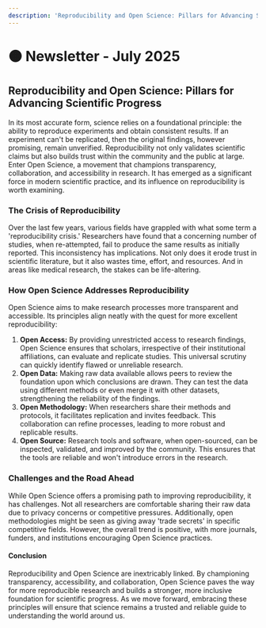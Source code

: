 ```yaml
---
description: 'Reproducibility and Open Science: Pillars for Advancing Scientific Progress'
---
```


# 🟠 Newsletter - July 2025

## **Reproducibility and Open Science: Pillars for Advancing Scientific Progress**

In its most accurate form, science relies on a foundational principle: the ability to reproduce experiments and obtain consistent results. If an experiment can't be replicated, then the original findings, however promising, remain unverified. Reproducibility not only validates scientific claims but also builds trust within the community and the public at large. Enter Open Science, a movement that champions transparency, collaboration, and accessibility in research. It has emerged as a significant force in modern scientific practice, and its influence on reproducibility is worth examining.

### **The Crisis of Reproducibility**

Over the last few years, various fields have grappled with what some term a 'reproducibility crisis.' Researchers have found that a concerning number of studies, when re-attempted, fail to produce the same results as initially reported. This inconsistency has implications. Not only does it erode trust in scientific literature, but it also wastes time, effort, and resources. And in areas like medical research, the stakes can be life-altering.

### **How Open Science Addresses Reproducibility**

Open Science aims to make research processes more transparent and accessible. Its principles align neatly with the quest for more excellent reproducibility:

1. **Open Access:** By providing unrestricted access to research findings, Open Science ensures that scholars, irrespective of their institutional affiliations, can evaluate and replicate studies. This universal scrutiny can quickly identify flawed or unreliable research.
2. **Open Data:** Making raw data available allows peers to review the foundation upon which conclusions are drawn. They can test the data using different methods or even merge it with other datasets, strengthening the reliability of the findings.
3. **Open Methodology:** When researchers share their methods and protocols, it facilitates replication and invites feedback. This collaboration can refine processes, leading to more robust and replicable results.
4. **Open Source:** Research tools and software, when open-sourced, can be inspected, validated, and improved by the community. This ensures that the tools are reliable and won't introduce errors in the research.

### **Challenges and the Road Ahead**

While Open Science offers a promising path to improving reproducibility, it has challenges. Not all researchers are comfortable sharing their raw data due to privacy concerns or competitive pressures. Additionally, open methodologies might be seen as giving away 'trade secrets' in specific competitive fields. However, the overall trend is positive, with more journals, funders, and institutions encouraging Open Science practices.

#### **Conclusion**

Reproducibility and Open Science are inextricably linked. By championing transparency, accessibility, and collaboration, Open Science paves the way for more reproducible research and builds a stronger, more inclusive foundation for scientific progress. As we move forward, embracing these principles will ensure that science remains a trusted and reliable guide to understanding the world around us.
